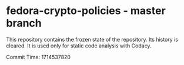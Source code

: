# fedora-crypto-policies - master branch

This repository contains the frozen state of the repository.
Its history is cleared. It is used only for static code
analysis with Codacy.

Commit Time: 1714537820